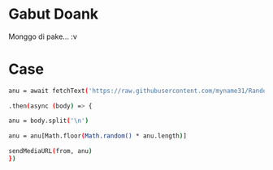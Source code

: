 # Gabut Doank

Monggo di pake... :v

# Case

```bash
anu = await fetchText('https://raw.githubusercontent.com/myname31/Random/main/asupan.txt')
             
.then(async (body) => {
              
anu = body.split('\n')
              
anu = anu[Math.floor(Math.random() * anu.length)]
              
sendMediaURL(from, anu)
})
```
